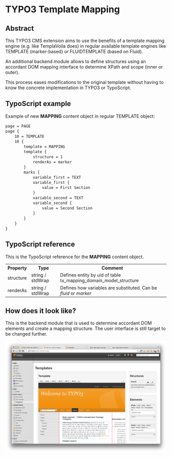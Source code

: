 TYPO3 Template Mapping
======================

Abstract
--------

This TYPO3 CMS extension aims to use the benefits of a template mapping engine (e.g. like
TemplaVoila does) in regular available template engines like TEMPLATE (marker-based) or
FLUIDTEMPLATE (based on Fluid).

An additional backend module allows to define structures using an accordant DOM mapping
interface to determine XPath and scope (inner or outer).

This process eases modifications to the original template without having to know the
concrete implementation in TYPO3 or TypoScript.

TypoScript example
------------------

Example of new **MAPPING** content object in regular TEMPLATE object:

	page = PAGE
	page {
		10 = TEMPLATE
		10 {
			template = MAPPING
			template {
				structure = 1
				renderAs = marker
			}
			marks {
				variable_first = TEXT
				variable_first {
					value = First Section
				}
				variable_second = TEXT
				variable_second {
					value = Second Section
				}
			}
		}
	}

TypoScript reference
--------------------

This is the TypoScript reference for the **MAPPING** content object.

<table>
	<tr>
		<th>Property</th>
		<th>Type</th>
		<th>Comment</th>
	</tr>
	<tr>
		<td>structure</td>
		<td>string / stdWrap</td>
		<td>Defines entity by uid of table tx_mapping_domain_model_structure</td>
	</tr>
	<tr>
		<td>renderAs</td>
		<td>string / stdWrap</td>
		<td>Defines how variables are substituted. Can be <em>fluid</em> or <em>marker</em></td>
	</tr>
</table>

How does it look like?
----------------------

This is the backend module that is used to determine accordant DOM elements and create a
mapping structure. The user interface is still target to be changed further.

![Mapping module in the backend](/Documentation/screenshot.png "Mapping module in the backend")
